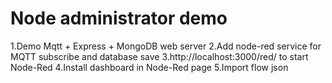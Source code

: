 # Node administrator demo
1.Demo Mqtt + Express + MongoDB web server
2.Add node-red service for MQTT subscribe and database save
3.http://localhost:3000/red/ to start Node-Red
4.Install dashboard in Node-Red page
5.Import flow json

